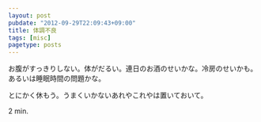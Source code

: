 ```yaml
---
layout: post
pubdate: "2012-09-29T22:09:43+09:00"
title: 体調不良
tags: [misc]
pagetype: posts
---
```

お腹がすっきりしない。体がだるい。連日のお酒のせいかな。冷房のせいかも。あるいは睡眠時間の問題かな。

とにかく休もう。うまくいかないあれやこれやは置いておいて。

2 min.
